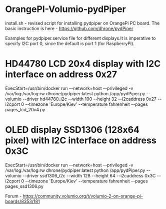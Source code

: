 # OrangePI-Volumio-pydPiper
install.sh - revised script for installing pydpiper on OrangePi PC board. The basic instruction is here - https://github.com/dhrone/pydPiper

Examples for pydpiper.service file for different displays.It is imperative to specify I2C port 0, since the default is port 1 (for RaspberryPi).

# HD44780 LCD 20x4 display with I2C interface on address 0x27
ExecStart=/usr/bin/docker run --network=host --privileged -v /var/log:/var/log:rw  dhrone/pydpiper:latest python /app/pydPiper.py --volumio --driver hd44780_i2c  --width 100 --height 32 --i2caddress 0x27 --i2cport 0 --timezone 'Europe/Kiev' --temperature fahrenheit --pages pages_lcd_20x4.py

# OLED display SSD1306 (128x64 pixel) with I2C interface on address 0x3C
ExecStart=/usr/bin/docker run --network=host --privileged -v /var/log:/var/log:rw  dhrone/pydpiper:latest python /app/pydPiper.py --volumio --driver ssd1306_i2c  --width 128 --height 64 --i2caddress 0x3C --i2cport 0 --timezone 'Europe/Kiev' --temperature fahrenheit --pages pages_ssd1306.py

Forum - https://community.volumio.org/t/volumio-2-on-orange-pi-boards/8353/181
